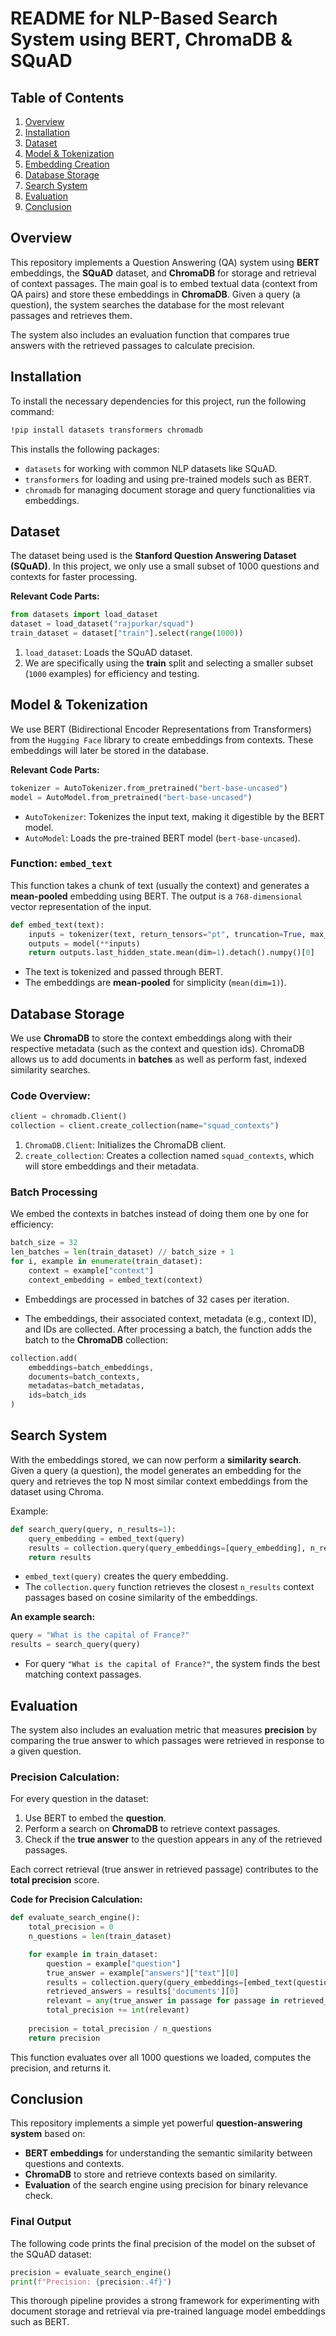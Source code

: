 # README for NLP-Based Search System using BERT, ChromaDB & SQuAD

## Table of Contents
1. [Overview](#overview)
2. [Installation](#installation)
3. [Dataset](#dataset)
4. [Model & Tokenization](#model--tokenization)
5. [Embedding Creation](#embedding-creation)
6. [Database Storage](#database-storage)
7. [Search System](#search-system)
8. [Evaluation](#evaluation)
9. [Conclusion](#conclusion)

## Overview

This repository implements a Question Answering (QA) system using **BERT** embeddings, the **SQuAD** dataset, and **ChromaDB** for storage and retrieval of context passages. The main goal is to embed textual data (context from QA pairs) and store these embeddings in **ChromaDB**. Given a query (a question), the system searches the database for the most relevant passages and retrieves them.

The system also includes an evaluation function that compares true answers with the retrieved passages to calculate precision.

## Installation

To install the necessary dependencies for this project, run the following command:

```bash
!pip install datasets transformers chromadb
```

This installs the following packages:
- `datasets` for working with common NLP datasets like SQuAD.
- `transformers` for loading and using pre-trained models such as BERT.
- `chromadb` for managing document storage and query functionalities via embeddings.

## Dataset

The dataset being used is the **Stanford Question Answering Dataset (SQuAD)**. In this project, we only use a small subset of 1000 questions and contexts for faster processing.

**Relevant Code Parts:**

```python
from datasets import load_dataset
dataset = load_dataset("rajpurkar/squad")
train_dataset = dataset["train"].select(range(1000))
```

1. `load_dataset`: Loads the SQuAD dataset.
2. We are specifically using the **train** split and selecting a smaller subset (`1000` examples) for efficiency and testing.

## Model & Tokenization

We use BERT (Bidirectional Encoder Representations from Transformers) from the `Hugging Face` library to create embeddings from contexts. These embeddings will later be stored in the database.

**Relevant Code Parts:**

```python
tokenizer = AutoTokenizer.from_pretrained("bert-base-uncased")
model = AutoModel.from_pretrained("bert-base-uncased")
```

- `AutoTokenizer`: Tokenizes the input text, making it digestible by the BERT model.
- `AutoModel`: Loads the pre-trained BERT model (`bert-base-uncased`).

### Function: `embed_text`
This function takes a chunk of text (usually the context) and generates a **mean-pooled** embedding using BERT. The output is a `768-dimensional` vector representation of the input.

```python
def embed_text(text):
    inputs = tokenizer(text, return_tensors="pt", truncation=True, max_length=512)
    outputs = model(**inputs)
    return outputs.last_hidden_state.mean(dim=1).detach().numpy()[0]
```

- The text is tokenized and passed through BERT.
- The embeddings are **mean-pooled** for simplicity (`mean(dim=1)`).

## Database Storage

We use **ChromaDB** to store the context embeddings along with their respective metadata (such as the context and question ids). ChromaDB allows us to add documents in **batches** as well as perform fast, indexed similarity searches.

### Code Overview:

```python
client = chromadb.Client()
collection = client.create_collection(name="squad_contexts")
```

1. `ChromaDB.Client`: Initializes the ChromaDB client.
2. `create_collection`: Creates a collection named `squad_contexts`, which will store embeddings and their metadata.

### Batch Processing

We embed the contexts in batches instead of doing them one by one for efficiency:

```python
batch_size = 32
len_batches = len(train_dataset) // batch_size + 1
for i, example in enumerate(train_dataset):
    context = example["context"]
    context_embedding = embed_text(context)
```

- Embeddings are processed in batches of 32 cases per iteration.

- The embeddings, their associated context, metadata (e.g., context ID), and IDs are collected. After processing a batch, the function adds the batch to the **ChromaDB** collection:

```python
collection.add(
    embeddings=batch_embeddings,
    documents=batch_contexts,
    metadatas=batch_metadatas,
    ids=batch_ids
)
```

## Search System

With the embeddings stored, we can now perform a **similarity search**. Given a query (a question), the model generates an embedding for the query and retrieves the top N most similar context embeddings from the dataset using Chroma.

Example:

```python
def search_query(query, n_results=1):
    query_embedding = embed_text(query)
    results = collection.query(query_embeddings=[query_embedding], n_results=n_results)
    return results
```

- `embed_text(query)` creates the query embedding.
- The `collection.query` function retrieves the closest `n_results` context passages based on cosine similarity of the embeddings.

**An example search:**
```python
query = "What is the capital of France?"
results = search_query(query)
```

- For query `"What is the capital of France?"`, the system finds the best matching context passages.

## Evaluation

The system also includes an evaluation metric that measures **precision** by comparing the true answer to which passages were retrieved in response to a given question.

### Precision Calculation:

For every question in the dataset:
1. Use BERT to embed the **question**.
2. Perform a search on **ChromaDB** to retrieve context passages.
3. Check if the **true answer** to the question appears in any of the retrieved passages.

Each correct retrieval (true answer in retrieved passage) contributes to the **total precision** score.

**Code for Precision Calculation:**

```python
def evaluate_search_engine():
    total_precision = 0
    n_questions = len(train_dataset)

    for example in train_dataset:
        question = example["question"]
        true_answer = example["answers"]["text"][0]
        results = collection.query(query_embeddings=[embed_text(question)], n_results=20)
        retrieved_answers = results['documents'][0]
        relevant = any(true_answer in passage for passage in retrieved_answers)
        total_precision += int(relevant)
        
    precision = total_precision / n_questions
    return precision
```

This function evaluates over all 1000 questions we loaded, computes the precision, and returns it.

## Conclusion

This repository implements a simple yet powerful **question-answering system** based on:
  - **BERT embeddings** for understanding the semantic similarity between questions and contexts.
  - **ChromaDB** to store and retrieve contexts based on similarity.
  - **Evaluation** of the search engine using precision for binary relevance check.

### Final Output

The following code prints the final precision of the model on the subset of the SQuAD dataset:

```python
precision = evaluate_search_engine()
print(f"Precision: {precision:.4f}")
```

This thorough pipeline provides a strong framework for experimenting with document storage and retrieval via pre-trained language model embeddings such as BERT.
